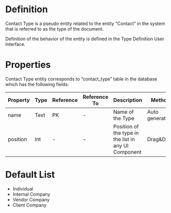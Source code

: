 # Definition

Contact Type is a pseudo entity related to the entity “Contact” in the system that is referred to as the type of the document.

Definition of the behavior of the entity is defined in the Type Definition User Interface.

# Properties

Contact Type entity corresponds to “contact_type” table in the database which has the following fields:

| Property  | Type   | Reference | Reference To | Description | Method
| ------    | ------ | ------    | ------       | ------      | ------
name|Text|PK|-|Name of the Type|Auto generated
position|Int|-|-|Position of the type in the list in any UI Component|Drag&Drop

# Default List

* Individual
* Internal Company
* Vendor Company
* Client Company

